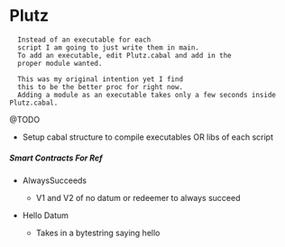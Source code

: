 # Plutz

``` NOTES FOR WHEN OPEN SOURCED
  Instead of an executable for each
  script I am going to just write them in main.
  To add an executable, edit Plutz.cabal and add in the
  proper module wanted. 
  
  This was my original intention yet I find
  this to be the better proc for right now. 
  Adding a module as an executable takes only a few seconds inside Plutz.cabal.
```

@TODO
* Setup cabal structure to compile executables OR libs of each script

##### Smart Contracts For Ref
- AlwaysSucceeds
  * V1 and V2 of no datum or redeemer to always succeed

- Hello Datum
  * Takes in a bytestring saying hello

